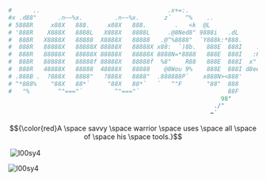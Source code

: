 ```ruby

#      ..                                    .x+=:.                                
#x .d88"      .n~~%x.         .n~~%x.       z`    ^%    ..                 xeee    
# 5888R     x88X   888.     x88X   888.        .   <k  @L                 d888R    
# '888R    X888X   8888L   X888X   8888L     .@8Ned8" 9888i   .dL        d8888R    
#  888R   X8888X   88888  X8888X   88888   .@^%8888"  `Y888k:*888.      @ 8888R    
#  888R   88888X   88888X 88888X   88888X x88:  `)8b.   888E  888I    .P  8888R    
#  888R   88888X   88888X 88888X   88888X 8888N=*8888   888E  888I   :F   8888R    
#  888R   88888X   88888f 88888X   88888f  %8"    R88   888E  888I  x"    8888R    
#  888R   48888X   88888  48888X   88888    @8Wou 9%    888E  888I d8eeeee88888eer 
# .888B .  ?888X   8888"   ?888X   8888"  .888888P`    x888N><888'        8888R    
# ^*888%    "88X   88*`     "88X   88*`   `   ^"F       "88"  888         8888R    
#   "%        ^"==="`         ^"==="`                         88F      "*%%%%%%**~ 
                                                            98"                   
                                                          ./"                     
                                                         ~`                       
```

$${\color{red}A \space savvy \space warrior \space uses \space all \space of \space his \space tools.}$$





<p>&nbsp;<img align="center" src="https://github-readme-stats.vercel.app/api?username=l00sy4&theme=shadow_red&show_icons=true&locale=en" alt="l00sy4" /></p>

<p><img align="center" src="https://github-readme-streak-stats.herokuapp.com/?user=l00sy4&theme=shadow_red" alt="l00sy4" /></p>
